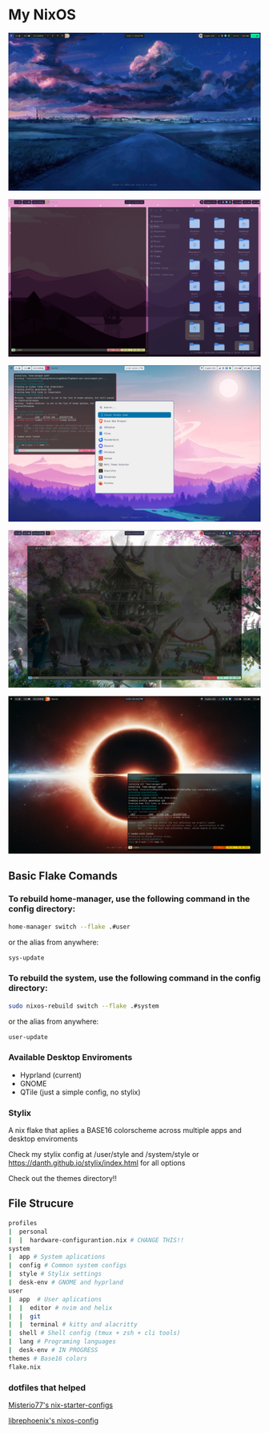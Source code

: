 # My NixOS

![Desktop](https://github.com/andre-brandao/nixos/blob/main/themes/.images/ashes.png?raw=true)

![Desktop](https://github.com/andre-brandao/nixos/blob/main/themes/.images/stella.png?raw=true)

![Desktop](https://github.com/andre-brandao/nixos/blob/main/themes/.images/emil.png?raw=true)

![Desktop](https://github.com/andre-brandao/nixos/blob/main/themes/.images/fairy-floss.png?raw=true)

![Desktop](https://github.com/andre-brandao/nixos/blob/main/themes/.images/gigavolt.png?raw=true)

## Basic Flake Comands

### To rebuild home-manager, use the following command in the config directory:

```bash
home-manager switch --flake .#user
```

or the alias from anywhere:

```bash
sys-update
```

### To rebuild the system, use the following command in the config directory:

```bash
sudo nixos-rebuild switch --flake .#system
```

or the alias from anywhere:

```bash
user-update
```

### Available Desktop Enviroments

- Hyprland (current)
- GNOME
- QTile (just a simple config, no stylix)

### Stylix

A nix flake that aplies a BASE16 colorscheme across multiple apps and desktop enviroments


Check my stylix config at /user/style and /system/style or https://danth.github.io/stylix/index.html for all options

Check out the themes directory!!

## File Strucure

```bash
profiles
|  personal
|  |  hardware-configurantion.nix # CHANGE THIS!!
system
|  app # System aplications
|  config # Common system configs
|  style # Stylix settings
|  desk-env # GNOME and hyprland
user
|  app  # User aplications
|  |  editor # nvim and helix
|  |  git
|  |  terminal # kitty and alacritty
|  shell # Shell config (tmux + zsh + cli tools)
|  lang # Programing languages
|  desk-env # IN PROGRESS
themes # Base16 colors
flake.nix
```

### dotfiles that helped

[Misterio77's nix-starter-configs](https://github.com/Misterio77/nix-starter-configs)

[librephoenix's nixos-config](https://github.com/librephoenix/nixos-config)
